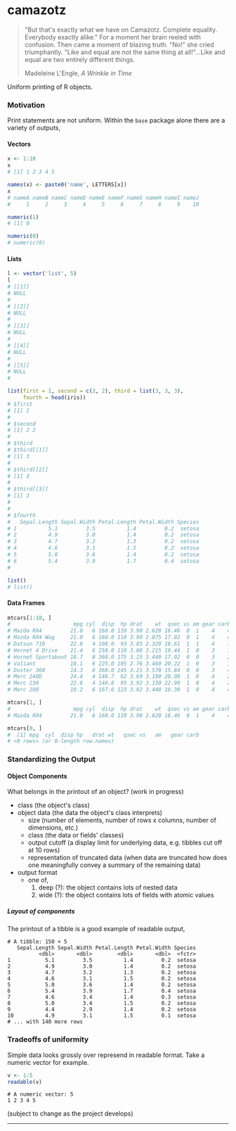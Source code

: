 # camazotz
> "But that's exactly what we have on Camazotz. Complete equality. Everybody exactly alike." For a moment her brain reeled with confusion. Then came a moment of blazing truth. "No!" she cried triumphantly. "Like and equal are not the same thing at all!"...Like and equal are two entirely different things.
>
> Madeleine L'Engle, *A Wrinkle in Time*

Uniform printing of R objects. 

### Motivation

Print statements are not uniform. Within the `base` package alone there are a variety of outputs,

#### Vectors
```R
x <- 1:10
x
# [1] 1 2 3 4 5 
```

```R
names(x) <- paste0('name', LETTERS[x])
x
# nameA nameB nameC nameD nameE nameF nameG nameH nameI nameJ 
#     1     2     3     4     5     6     7     8     9    10
```

```R
numeric(1)
# [1] 0
```

```R
numeric(0)
# numeric(0)
```

#### Lists
```R
l <- vector('list', 5)
l 
# [[1]]
# NULL
# 
# [[2]]
# NULL
# 
# [[3]]
# NULL
# 
# [[4]]
# NULL
# 
# [[5]]
# NULL
#
```

```R
list(first = 1, second = c(2, 2), third = list(3, 3, 3), 
     fourth = head(iris))
# $first
# [1] 1
# 
# $second
# [1] 2 2
# 
# $third
# $third[[1]]
# [1] 3
# 
# $third[[2]]
# [1] 3
# 
# $third[[3]]
# [1] 3
# 
# 
# $fourth
#   Sepal.Length Sepal.Width Petal.Length Petal.Width Species
# 1          5.1         3.5          1.4         0.2  setosa
# 2          4.9         3.0          1.4         0.2  setosa
# 3          4.7         3.2          1.3         0.2  setosa
# 4          4.6         3.1          1.5         0.2  setosa
# 5          5.0         3.6          1.4         0.2  setosa
# 6          5.4         3.9          1.7         0.4  setosa
# 
```

```R
list()
# list()
```

#### Data Frames

```R
mtcars[1:10, ]
#                    mpg cyl  disp  hp drat    wt  qsec vs am gear carb
# Mazda RX4         21.0   6 160.0 110 3.90 2.620 16.46  0  1    4    4
# Mazda RX4 Wag     21.0   6 160.0 110 3.90 2.875 17.02  0  1    4    4
# Datsun 710        22.8   4 108.0  93 3.85 2.320 18.61  1  1    4    1
# Hornet 4 Drive    21.4   6 258.0 110 3.08 3.215 19.44  1  0    3    1
# Hornet Sportabout 18.7   8 360.0 175 3.15 3.440 17.02  0  0    3    2
# Valiant           18.1   6 225.0 105 2.76 3.460 20.22  1  0    3    1
# Duster 360        14.3   8 360.0 245 3.21 3.570 15.84  0  0    3    4
# Merc 240D         24.4   4 146.7  62 3.69 3.190 20.00  1  0    4    2
# Merc 230          22.8   4 140.8  95 3.92 3.150 22.90  1  0    4    2
# Merc 280          19.2   6 167.6 123 3.92 3.440 18.30  1  0    4    4
```

```R
mtcars[1, ]
#                    mpg cyl  disp  hp drat    wt  qsec vs am gear carb
# Mazda RX4         21.0   6 160.0 110 3.90 2.620 16.46  0  1    4    4
```

```R
mtcars[0, ]
#  [1] mpg  cyl  disp hp   drat wt   qsec vs   am   gear carb
# <0 rows> (or 0-length row.names)
```


### Standardizing the Output

#### Object Components

What belongs in the printout of an object? (work in progress)

- class (the object's class)
- object data (the data the object's class interprets)
    - size (number of elements, number of rows x columns, number of dimensions, etc.)
    - class (the data or fields' classes)
    - output cutoff (a display limit for underlying data, e.g. tibbles cut off at 10 rows)
    - representation of truncated data (when data are truncated how does one meaningfully convey a summary of the remaining data)
- output format
    - one of,
        1. deep (?): the object contains lots of nested data
        2. wide (?): the object contains lots of fields with atomic values

##### Layout of components

The printout of a tibble is a good example of readable output,

```
# A tibble: 150 × 5
   Sepal.Length Sepal.Width Petal.Length Petal.Width Species
          <dbl>       <dbl>        <dbl>       <dbl>  <fctr>
1           5.1         3.5          1.4         0.2  setosa
2           4.9         3.0          1.4         0.2  setosa
3           4.7         3.2          1.3         0.2  setosa
4           4.6         3.1          1.5         0.2  setosa
5           5.0         3.6          1.4         0.2  setosa
6           5.4         3.9          1.7         0.4  setosa
7           4.6         3.4          1.4         0.3  setosa
8           5.0         3.4          1.5         0.2  setosa
9           4.4         2.9          1.4         0.2  setosa
10          4.9         3.1          1.5         0.1  setosa
# ... with 140 more rows
```

### Tradeoffs of uniformity

Simple data looks grossly over represend in readable format. Take a numeric
vector for example.

```R
v <- 1:5
readable(v)
```

```
# A numeric vector: 5
1 2 3 4 5
```

(subject to change as the project develops)

---

